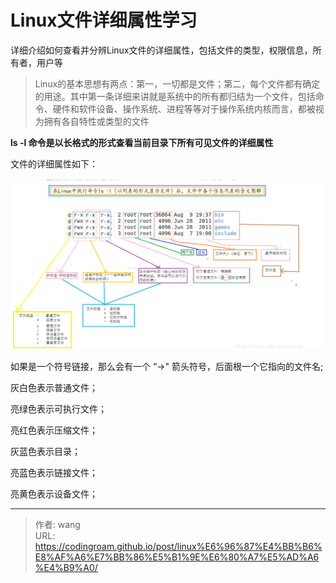 # Linux文件详细属性学习


详细介绍如何查看并分辨Linux文件的详细属性，包括文件的类型，权限信息，所有者，用户等

<!--more-->

> Linux的基本思想有两点：第一，一切都是文件；第二，每个文件都有确定的用途。其中第一条详细来讲就是系统中的所有都归结为一个文件，包括命令、硬件和软件设备、操作系统、进程等等对于操作系统内核而言，都被视为拥有各自特性或类型的文件

<b>ls -l 命令是以长格式的形式查看当前目录下所有可见文件的详细属性</b>

文件的详细属性如下：

![fileinfo](/images/fileinfo.png)

如果是一个符号链接，那么会有一个 “->" 箭头符号，后面根一个它指向的文件名;

灰白色表示普通文件；

亮绿色表示可执行文件；

亮红色表示压缩文件；

灰蓝色表示目录；

亮蓝色表示链接文件；

亮黄色表示设备文件；

---

> 作者: wang  
> URL: https://codingroam.github.io/post/linux%E6%96%87%E4%BB%B6%E8%AF%A6%E7%BB%86%E5%B1%9E%E6%80%A7%E5%AD%A6%E4%B9%A0/  

